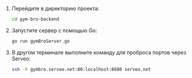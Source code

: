 1. Перейдите в директорию проекта:
   ```bash
   cd gym-bro-backend
   ```

2. Запустите сервер с помощью Go:
   ```bash
   go run gymBroServer.go
   ```

3. В другом терминале выполните команду для проброса портов через Serveo:
   ```bash
   ssh -R gymbro.serveo.net:80:localhost:8080 serveo.net
   ```
